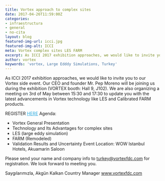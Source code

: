 ```yaml
---
title: Vortex approach to complex sites
date: 2017-04-26T11:59:00Z
categories:
- infraestructura
- general
- no-cita
layout: blog
featured-img-url: icci.jpg
featured-img-alt: ICCI
meta: Vortex complex sites LES FARM
excerpt: As ICCI 2017 exhibition approaches, we would like to invite you to our Vortex side event. Our CEO and founder Mr. Pep Moreno will be joining us during the exhibition (VORTEX booth: Hall 9, J102).
author: vortex
keywords: 'vortex, Large Edddy Simulations, Turkey'
---
```


As ICCI 2017 exhibition approaches, we would like to invite you to our Vortex side event. Our CEO and founder Mr. Pep Moreno will be joining us during the exhibition (VORTEX booth: Hall 9, J102).
We are also organizing a meeting on 3rd of May between 15:30 and 17:30 to update you with the latest advancements in Vortex technology like LES and Calibrated FARM products.

REGISTER <a href="mailto:turkey@vortexfdc.com?subject=Register%20VORTEX%20workshop&amp;body=I%20would%20like%20to%20register%20VORTEX%20workshop%20that%20will%20take%20place%20May%203rd%20at%2015%3A30%20at%20WOW%20Istanbul%20hotel.%0A%0ABest%20Regards%0A" target="_blank" style="mso-line-height-rule: exactly;-ms-text-size-adjust: 100%;-webkit-text-size-adjust: 100%;color: #2BAADF;font-weight: normal;text-decoration: underline;">HERE</a>
Agenda:
- Vortex General Presentation
- Technology and Its Advantages for complex sites
- LES (large eddy simulation)
- FARM (Remodeled)
- Validation Results and Uncertainty
Event Location:
WOW Istanbul Hotels, Akuamarin Saloon
 
Please send your name and company info to turkey@vortexfdc.com for registration.
We look forward to meeting you.

Saygılarımızla,
Akgün Kalkan
Country Manager
www.vortexfdc.com



